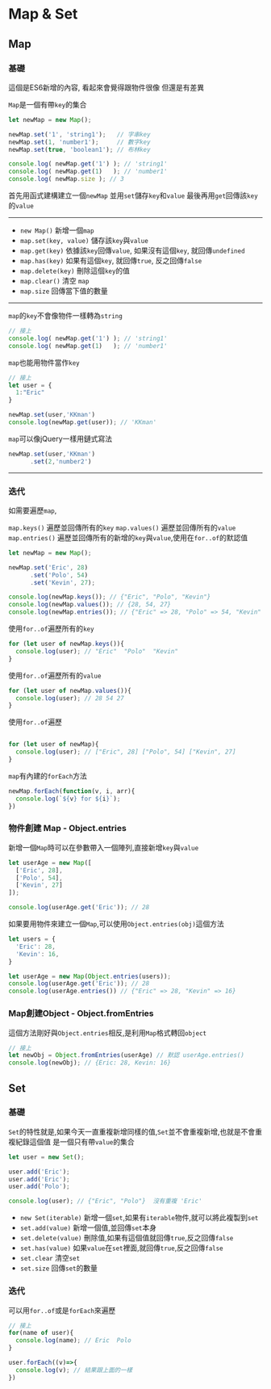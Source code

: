 # Map & Set

## Map 
### 基礎

這個是ES6新增的內容,
看起來會覺得跟物件很像
但還是有差異

`Map`是一個有帶`key`的集合

```js {.line-numbers}
let newMap = new Map();

newMap.set('1', 'string1');   // 字串key
newMap.set(1, 'number1');     // 數字key
newMap.set(true, 'boolean1'); // 布林key

console.log( newMap.get('1') ); // 'string1'
console.log( newMap.get(1)   ); // 'number1'
console.log( newMap.size ); // 3
```
首先用函式建構建立一個`newMap`
並用`set`儲存`key`和`value`
最後再用`get`回傳該`key`的`value`

---

- `new Map()`  新增一個`map`
- `map.set(key, value)`  儲存該`key`與`value`
- `map.get(key)` 依據該`key`回傳`value`, 如果沒有這個`key`, 就回傳`undefined`
- `map.has(key)` 如果有這個`key`, 就回傳`true`, 反之回傳`false`
- `map.delete(key)` 刪除這個`key`的值
- `map.clear()` 清空 `map`
- `map.size` 回傳當下值的數量


---

`map`的`key`不會像物件一樣轉為`string`

```js {.line-numbers}
// 接上
console.log( newMap.get('1') ); // 'string1'
console.log( newMap.get(1)   ); // 'number1'
```

`map`也能用物件當作`key`

```js {.line-numbers}
// 接上
let user = {
  1:"Eric"
}

newMap.set(user,'KKman')
console.log(newMap.get(user)); // 'KKman'
```

`map`可以像jQuery一樣用鏈式寫法

```js {.line-numbers}
newMap.set(user,'KKman')
      .set(2,'number2')
```

---

### 迭代


如需要遍歷`map`,


`map.keys()` 遍歷並回傳所有的`key`
`map.values()` 遍歷並回傳所有的`value`
`map.entries()` 遍歷並回傳所有的新增的`key`與`value`,使用在`for..of`的默認值

```js {.line-numbers}
let newMap = new Map();

newMap.set('Eric', 28)
      .set('Polo', 54)
      .set('Kevin', 27);

console.log(newMap.keys()); // {"Eric", "Polo", "Kevin"}
console.log(newMap.values()); // {28, 54, 27}
console.log(newMap.entries()); // {"Eric" => 28, "Polo" => 54, "Kevin" => 27}
```

使用`for..of`遍歷所有的`key`

```js {.line-numbers}
for (let user of newMap.keys()){
  console.log(user); // "Eric"  "Polo"  "Kevin"
}
```

使用`for..of`遍歷所有的`value`

```js {.line-numbers}
for (let user of newMap.values()){
  console.log(user); // 28 54 27
}
```

使用`for..of`遍歷

```js {.line-numbers}

for (let user of newMap){
  console.log(user); // ["Eric", 28] ["Polo", 54] ["Kevin", 27]
}

```

`map`有內建的`forEach`方法

```js {.line-numbers}
newMap.forEach(function(v, i, arr){
  console.log(`${v} for ${i}`);
})
```


### 物件創建 Map - Object.entries

新增一個`Map`時可以在參數帶入一個陣列,直接新增`key`與`value`

```js {.line-numbers}
let userAge = new Map([
  ['Eric', 28],
  ['Polo', 54],
  ['Kevin', 27]
]);

console.log(userAge.get('Eric')); // 28
```

如果要用物件來建立一個`Map`,可以使用`Object.entries(obj)`這個方法

```js {.line-numbers}
let users = {
  'Eric': 28,
  'Kevin': 16,
}

let userAge = new Map(Object.entries(users));
console.log(userAge.get('Eric')); // 28
console.log(userAge.entries()) // {"Eric" => 28, "Kevin" => 16}
```

### Map創建Object - Object.fromEntries

這個方法剛好與`Object.entries`相反,是利用`Map`格式轉回`object`

```js {.line-numbers}
// 接上
let newObj = Object.fromEntries(userAge) // 默認 userAge.entries()
console.log(newObj); // {Eric: 28, Kevin: 16}
```


## Set
### 基礎

`Set`的特性就是,如果今天一直重複新增同樣的值,`Set`並不會重複新增,也就是不會重複紀錄這個值
是一個只有帶`value`的集合

```js {.line-numbers}
let user = new Set();

user.add('Eric');
user.add('Eric');
user.add('Polo');

console.log(user); // {"Eric", "Polo"}  沒有重複 'Eric'
```

- `new Set(iterable)`  新增一個`set`,如果有`iterable`物件,就可以將此複製到`set`
- `set.add(value)`  新增一個值,並回傳`set`本身
- `set.delete(value)`  刪除值,如果有這個值就回傳`true`,反之回傳`false`
- `set.has(value)`  如果`value`在`set`裡面,就回傳`true`,反之回傳`false`
- `set.clear`  清空`set`
- `set.size`  回傳`set`的數量


### 迭代

可以用`for..of`或是`forEach`來遍歷

```js {.line-numbers}
// 接上
for(name of user){
  console.log(name); // Eric  Polo
}

user.forEach((v)=>{
  console.log(v); // 結果跟上面的一樣
})
```